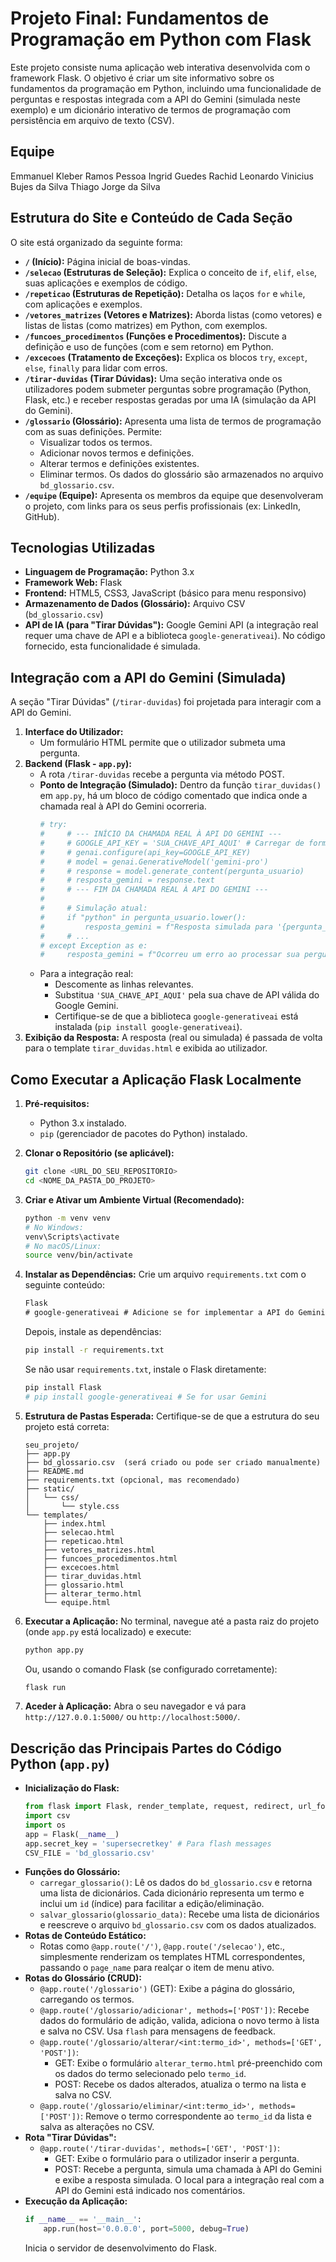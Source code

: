 # Projeto Final: Fundamentos de Programação em Python com Flask

Este projeto consiste numa aplicação web interativa desenvolvida com o framework Flask. O objetivo é criar um site informativo sobre os fundamentos da programação em Python, incluindo uma funcionalidade de perguntas e respostas integrada com a API do Gemini (simulada neste exemplo) e um dicionário interativo de termos de programação com persistência em arquivo de texto (CSV).

## Equipe
Emmanuel Kleber Ramos Pessoa
Ingrid Guedes Rachid
Leonardo Vinicius Bujes da Silva
Thiago Jorge da Silva

## Estrutura do Site e Conteúdo de Cada Seção

O site está organizado da seguinte forma:

* **`/` (Início):** Página inicial de boas-vindas.
* **`/selecao` (Estruturas de Seleção):** Explica o conceito de `if`, `elif`, `else`, suas aplicações e exemplos de código.
* **`/repeticao` (Estruturas de Repetição):** Detalha os laços `for` e `while`, com aplicações e exemplos.
* **`/vetores_matrizes` (Vetores e Matrizes):** Aborda listas (como vetores) e listas de listas (como matrizes) em Python, com exemplos.
* **`/funcoes_procedimentos` (Funções e Procedimentos):** Discute a definição e uso de funções (com e sem retorno) em Python.
* **`/excecoes` (Tratamento de Exceções):** Explica os blocos `try`, `except`, `else`, `finally` para lidar com erros.
* **`/tirar-duvidas` (Tirar Dúvidas):** Uma seção interativa onde os utilizadores podem submeter perguntas sobre programação (Python, Flask, etc.) e receber respostas geradas por uma IA (simulação da API do Gemini).
* **`/glossario` (Glossário):** Apresenta uma lista de termos de programação com as suas definições. Permite:
    * Visualizar todos os termos.
    * Adicionar novos termos e definições.
    * Alterar termos e definições existentes.
    * Eliminar termos.
    Os dados do glossário são armazenados no arquivo `bd_glossario.csv`.
* **`/equipe` (Equipe):** Apresenta os membros da equipe que desenvolveram o projeto, com links para os seus perfis profissionais (ex: LinkedIn, GitHub).

## Tecnologias Utilizadas

* **Linguagem de Programação:** Python 3.x
* **Framework Web:** Flask
* **Frontend:** HTML5, CSS3, JavaScript (básico para menu responsivo)
* **Armazenamento de Dados (Glossário):** Arquivo CSV (`bd_glossario.csv`)
* **API de IA (para "Tirar Dúvidas"):** Google Gemini API (a integração real requer uma chave de API e a biblioteca `google-generativeai`). No código fornecido, esta funcionalidade é simulada.

## Integração com a API do Gemini (Simulada)

A seção "Tirar Dúvidas" (`/tirar-duvidas`) foi projetada para interagir com a API do Gemini.

1.  **Interface do Utilizador:**
    * Um formulário HTML permite que o utilizador submeta uma pergunta.
2.  **Backend (Flask - `app.py`):**
    * A rota `/tirar-duvidas` recebe a pergunta via método POST.
    * **Ponto de Integração (Simulado):** Dentro da função `tirar_duvidas()` em `app.py`, há um bloco de código comentado que indica onde a chamada real à API do Gemini ocorreria.
        ```python
        # try:
        #     # --- INÍCIO DA CHAMADA REAL À API DO GEMINI ---
        #     # GOOGLE_API_KEY = 'SUA_CHAVE_API_AQUI' # Carregar de forma segura
        #     # genai.configure(api_key=GOOGLE_API_KEY)
        #     # model = genai.GenerativeModel('gemini-pro')
        #     # response = model.generate_content(pergunta_usuario)
        #     # resposta_gemini = response.text
        #     # --- FIM DA CHAMADA REAL À API DO GEMINI ---
        #
        #     # Simulação atual:
        #     if "python" in pergunta_usuario.lower():
        #         resposta_gemini = f"Resposta simulada para '{pergunta_usuario}': Python é..."
        #     # ...
        # except Exception as e:
        #     resposta_gemini = f"Ocorreu um erro ao processar sua pergunta: {e}"
        ```
    * Para a integração real:
        * Descomente as linhas relevantes.
        * Substitua `'SUA_CHAVE_API_AQUI'` pela sua chave de API válida do Google Gemini.
        * Certifique-se de que a biblioteca `google-generativeai` está instalada (`pip install google-generativeai`).
3.  **Exibição da Resposta:** A resposta (real ou simulada) é passada de volta para o template `tirar_duvidas.html` e exibida ao utilizador.

## Como Executar a Aplicação Flask Localmente

1.  **Pré-requisitos:**
    * Python 3.x instalado.
    * `pip` (gerenciador de pacotes do Python) instalado.

2.  **Clonar o Repositório (se aplicável):**
    ```bash
    git clone <URL_DO_SEU_REPOSITORIO>
    cd <NOME_DA_PASTA_DO_PROJETO>
    ```

3.  **Criar e Ativar um Ambiente Virtual (Recomendado):**
    ```bash
    python -m venv venv
    # No Windows:
    venv\Scripts\activate
    # No macOS/Linux:
    source venv/bin/activate
    ```

4.  **Instalar as Dependências:**
    Crie um arquivo `requirements.txt` com o seguinte conteúdo:
    ```txt
    Flask
    # google-generativeai # Adicione se for implementar a API do Gemini
    ```
    Depois, instale as dependências:
    ```bash
    pip install -r requirements.txt
    ```
    Se não usar `requirements.txt`, instale o Flask diretamente:
    ```bash
    pip install Flask
    # pip install google-generativeai # Se for usar Gemini
    ```

5.  **Estrutura de Pastas Esperada:**
    Certifique-se de que a estrutura do seu projeto está correta:
    ```
    seu_projeto/
    ├── app.py
    ├── bd_glossario.csv  (será criado ou pode ser criado manualmente)
    ├── README.md
    ├── requirements.txt (opcional, mas recomendado)
    ├── static/
    │   └── css/
    │       └── style.css
    └── templates/
        ├── index.html
        ├── selecao.html
        ├── repeticao.html
        ├── vetores_matrizes.html
        ├── funcoes_procedimentos.html
        ├── excecoes.html
        ├── tirar_duvidas.html
        ├── glossario.html
        ├── alterar_termo.html
        └── equipe.html
    ```

6.  **Executar a Aplicação:**
    No terminal, navegue até a pasta raiz do projeto (onde `app.py` está localizado) e execute:
    ```bash
    python app.py
    ```
    Ou, usando o comando Flask (se configurado corretamente):
    ```bash
    flask run
    ```

7.  **Aceder à Aplicação:**
    Abra o seu navegador e vá para `http://127.0.0.1:5000/` ou `http://localhost:5000/`.

## Descrição das Principais Partes do Código Python (`app.py`)

* **Inicialização do Flask:**
    ```python
    from flask import Flask, render_template, request, redirect, url_for, flash
    import csv
    import os
    app = Flask(__name__)
    app.secret_key = 'supersecretkey' # Para flash messages
    CSV_FILE = 'bd_glossario.csv'
    ```
* **Funções do Glossário:**
    * `carregar_glossario()`: Lê os dados do `bd_glossario.csv` e retorna uma lista de dicionários. Cada dicionário representa um termo e inclui um `id` (índice) para facilitar a edição/eliminação.
    * `salvar_glossario(glossario_data)`: Recebe uma lista de dicionários e reescreve o arquivo `bd_glossario.csv` com os dados atualizados.
* **Rotas de Conteúdo Estático:**
    * Rotas como `@app.route('/')`, `@app.route('/selecao')`, etc., simplesmente renderizam os templates HTML correspondentes, passando o `page_name` para realçar o item de menu ativo.
* **Rotas do Glossário (CRUD):**
    * `@app.route('/glossario')` (GET): Exibe a página do glossário, carregando os termos.
    * `@app.route('/glossario/adicionar', methods=['POST'])`: Recebe dados do formulário de adição, valida, adiciona o novo termo à lista e salva no CSV. Usa `flash` para mensagens de feedback.
    * `@app.route('/glossario/alterar/<int:termo_id>', methods=['GET', 'POST'])`:
        * GET: Exibe o formulário `alterar_termo.html` pré-preenchido com os dados do termo selecionado pelo `termo_id`.
        * POST: Recebe os dados alterados, atualiza o termo na lista e salva no CSV.
    * `@app.route('/glossario/eliminar/<int:termo_id>', methods=['POST'])`: Remove o termo correspondente ao `termo_id` da lista e salva as alterações no CSV.
* **Rota "Tirar Dúvidas":**
    * `@app.route('/tirar-duvidas', methods=['GET', 'POST'])`:
        * GET: Exibe o formulário para o utilizador inserir a pergunta.
        * POST: Recebe a pergunta, simula uma chamada à API do Gemini e exibe a resposta simulada. O local para a integração real com a API do Gemini está indicado nos comentários.
* **Execução da Aplicação:**
    ```python
    if __name__ == '__main__':
        app.run(host='0.0.0.0', port=5000, debug=True)
    ```
    Inicia o servidor de desenvolvimento do Flask.
